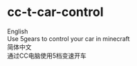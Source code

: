 # cc-t-car-control
English<br>
Use 5gears to control your car in minecraft<br>
简体中文<br>
通过CC电脑使用5档变速开车
